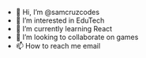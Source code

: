 - 👋 Hi, I’m @samcruzcodes
- 👀 I’m interested in EduTech
- 🌱 I’m currently learning React
- 💞️ I’m looking to collaborate on games
- 📫 How to reach me email

<!---
samcruzcodes/samcruzcodes is a ✨ special ✨ repository because its `README.md` (this file) appears on your GitHub profile.
You can click the Preview link to take a look at your changes.
--->
